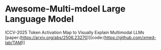 # Awesome-Multi-mdoel Large Language Model
ICCV-2025
Token Activation Map to Visually Explain Multimodal LLMs [paper:(https://arxiv.org/abs/2506.23270)][code:(https://github.com/xmed-lab/TAM)]
